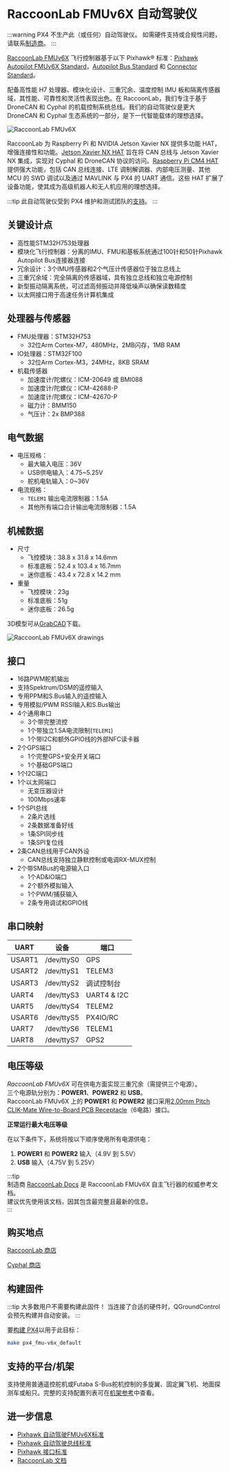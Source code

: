 

# RaccoonLab FMUv6X 自动驾驶仪

:::warning
PX4 不生产此（或任何）自动驾驶仪。
如需硬件支持或合规性问题，请联系[制造商](https://raccoonlab.co)。
:::

[RaccoonLab FMUv6X](https://docs.raccoonlab.co/guide/autopilot/RCLv6X.html) 飞行控制器基于以下 Pixhawk® 标准：[Pixhawk Autopilot FMUv6X Standard](https://github.com/pixhawk/Pixhawk-Standards/blob/master/DS-012%20Pixhawk%20Autopilot%20v6X%20Standard.pdf)，[Autopilot Bus Standard](https://github.com/pixhawk/Pixhawk-Standards/blob/master/DS-010%20Pixhawk%20Autopilot%20Bus%20Standard.pdf) 和 [Connector Standard](https://github.com/pixhawk/Pixhawk-Standards/blob/master/DS-009%20Pixhawk%20Connector%20Standard.pdf)。

配备高性能 H7 处理器、模块化设计、三重冗余、温度控制 IMU 板和隔离传感器域，其性能、可靠性和灵活性表现出色。在 RaccoonLab，我们专注于基于 DroneCAN 和 Cyphal 的机载控制系统总线。我们的自动驾驶仪是更大 DroneCAN 和 Cyphal 生态系统的一部分，是下一代智能载体的理想选择。

![RaccoonLab FMUv6X](../../assets/flight_controller/raccoonlab/fmuv6x.png)

RaccoonLab 为 Raspberry Pi 和 NVIDIA Jetson Xavier NX 提供多功能 HAT，增强连接性和功能。[Jetson Xavier NX HAT](https://docs.raccoonlab.co/guide/nx_hat/) 旨在将 CAN 总线与 Jetson Xavier NX 集成，实现对 Cyphal 和 DroneCAN 协议的访问。[Raspberry Pi CM4 HAT](https://docs.raccoonlab.co/guide/rpi_hat/) 提供强大功能，包括 CAN 总线连接、LTE 调制解调器、内部电压测量、其他 MCU 的 SWD 调试以及通过 MAVLINK 与 PX4 的 UART 通信。这些 HAT 扩展了设备功能，使其成为高级机器人和无人机应用的理想选择。

:::tip
此自动驾驶仪受到 PX4 维护和测试团队的[支持](../flight_controller/autopilot_pixhawk_standard.md)。
:::

## 关键设计点

- 高性能STM32H753处理器  
- 模块化飞行控制器：分离的IMU、FMU和基板系统通过100针和50针Pixhawk Autopilot Bus连接器连接  
- 冗余设计：3个IMU传感器和2个气压计传感器位于独立总线上  
- 三重冗余域：完全隔离的传感器域，具有独立总线和独立电源控制  
- 新型振动隔离系统，可过滤高频振动并降低噪声以确保读数精度  
- 以太网接口用于高速任务计算机集成

## 处理器与传感器

- FMU处理器：STM32H753
  - 32位Arm Cortex-M7，480MHz，2MB闪存，1MB RAM
- IO处理器：STM32F100
  - 32位Arm Cortex-M3，24MHz，8KB SRAM
- 机载传感器
  - 加速度计/陀螺仪：ICM-20649 或 BMI088
  - 加速度计/陀螺仪：ICM-42688-P
  - 加速度计/陀螺仪：ICM-42670-P
  - 磁力计：BMM150
  - 气压计：2x BMP388

## 电气数据

- 电压规格：
  - 最大输入电压：36V
  - USB供电输入：4.75\~5.25V
  - 舵机电轨输入：0\~36V
- 电流规格：
  - `TELEM1` 输出电流限制器：1.5A
  - 其他所有端口合计输出电流限制器：1.5A

## 机械数据

- 尺寸
  - 飞控模块：38.8 x 31.8 x 14.6mm
  - 标准底板：52.4 x 103.4 x 16.7mm
  - 迷你底板：43.4 x 72.8 x 14.2 mm
- 重量
  - 飞控模块：23g
  - 标准底板：51g
  - 迷你底板：26.5g

3D模型可从[GrabCAD](https://grabcad.com/library/raccoonlab-autopilot-1)下载。

![RaccoonLab FMUv6X drawings](../../assets/flight_controller/raccoonlab/fmuv6x-drw.png)

## 接口

- 16路PWM舵机输出
- 支持Spektrum/DSM的遥控输入
- 专用PPM和S.Bus输入的遥控输入
- 专用模拟/PWM RSSI输入和S.Bus输出
- 4个通用串口
  - 3个带完整流控
  - 1个带独立1.5A电流限制(`TELEM1`)
  - 1个带I2C和额外GPIO线的外部NFC读卡器
- 2个GPS端口
  - 1个完整GPS+安全开关端口
  - 1个基础GPS端口
- 1个I2C端口
- 1个以太网端口
  - 无变压器设计
  - 100Mbps速率
- 1个SPI总线
  - 2条片选线
  - 2条数据准备好线
  - 1条SPI同步线
  - 1条SPI复位线
- 2条CAN总线用于CAN外设
  - CAN总线支持独立静默控制或电调RX-MUX控制
- 2个带SMBus的电源输入口
  - 1个AD&IO端口
  - 2个额外模拟输入
  - 1个PWM/捕获输入
  - 2条专用调试和GPIO线

## 串口映射

| UART   | 设备         | 端口            |
| ------ | ------------ | --------------- |
| USART1 | /dev/ttyS0   | GPS           |
| USART2 | /dev/ttyS1   | TELEM3        |
| USART3 | /dev/ttyS2   | 调试控制台     |
| UART4  | /dev/ttyS3   | UART4 & I2C   |
| UART5  | /dev/ttyS4   | TELEM2        |
| USART6 | /dev/ttyS5   | PX4IO/RC      |
| UART7  | /dev/ttyS6   | TELEM1        |
| UART8  | /dev/ttyS7   | GPS2          |

## 电压等级

_RaccoonLab FMUv6X_ 可在供电方面实现三重冗余（需提供三个电源）。  
三个电源轨分别为：**POWER1**、**POWER2** 和 **USB**。  
RaccoonLab FMUv6X 上的 **POWER1** 和 **POWER2** 接口采用[2.00mm Pitch CLIK-Mate Wire-to-Board PCB Receptacle](https://www.molex.com/molex/products/part-detail/pcb_receptacles/5024430670)（6电路）接口。

**正常运行最大电压等级**

在以下条件下，系统将按以下顺序使用所有电源供电：  
1. **POWER1** 和 **POWER2** 输入（4.9V 到 5.5V）  
2. **USB** 输入（4.75V 到 5.25V）  

:::tip  
制造商 [RaccoonLab Docs](https://docs.raccoonlab.co/guide/autopilot/RCLv6X.html) 是 RaccoonLab FMUv6X 自主飞行器的权威参考文档。  
建议优先使用该文档，因其包含最完整且最新的信息。  
:::

## 购买地点

[RaccoonLab 商店](https://raccoonlab.co/store)

[Cyphal 商店](https://cyphal.store)

## 构建固件

:::tip
大多数用户不需要构建此固件！
当连接了合适的硬件时，QGroundControl 会预先构建并自动安装。
:::

要[构建 PX4](../dev_setup/building_px4.md)以用于此目标：

```sh
make px4_fmu-v6x_default
```

## 支持的平台/机架

支持使用普通遥控舵机或Futaba S-Bus舵机控制的多旋翼、固定翼飞机、地面探测车或船只。完整的支持配置列表可在[机架参考](../airframes/airframe_reference.md)中查看。

## 进一步信息

- [Pixhawk 自动驾驶FMUv6X标准](https://github.com/pixhawk/Pixhawk-Standards/blob/master/DS-012%20Pixhawk%20Autopilot%20v6X%20Standard.pdf)
- [Pixhawk 自动驾驶总线标准](https://github.com/pixhawk/Pixhawk-Standards/blob/master/DS-010%20Pixhawk%20Autopilot%20Bus%20Standard.pdf)
- [Pixhawk 接口标准](https://github.com/pixhawk/Pixhawk-Standards/blob/master/DS-009%20Pixhawke%20Connector%20Standard.pdf)
- [RaccoonLab 文档](http://docs.raccoonlab.co)